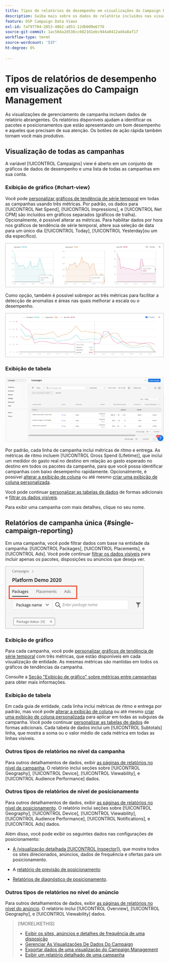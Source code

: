 ```yaml
---
title: Tipos de relatórios de desempenho em visualizações do Campaign Management
description: Saiba mais sobre os dados do relatório incluídos nas visualizações de gerenciamento de campanha.
feature: DSP Campaign Data Views
exl-id: 7af97704-2053-4862-a851-12db009e6776
source-git-commit: 1ac58da2d538cc682161ebc944a0412ad4a8af17
workflow-type: tm+mt
source-wordcount: '537'
ht-degree: 0%

---
```


# Tipos de relatórios de desempenho em visualizações do Campaign Management

As visualizações de gerenciamento de campanha incluem dados de relatório abrangentes. Os relatórios disponíveis ajudam a identificar os pacotes e posicionamentos que estão apresentando um bom desempenho e aqueles que precisam de sua atenção. Os botões de ação rápida também tornam você mais produtivo.

## Visualização de todas as campanhas

A variável [!UICONTROL Campaigns] view é aberto em um conjunto de gráficos de dados de desempenho e uma lista de todas as campanhas em sua conta.

### Exibição de gráfico {#chart-view}

Você pode [personalizar gráficos de tendência de série temporal](campaign-data-views-manage.md#data-visualizations-manage) em todas as campanhas usando três métricas. Por padrão, os dados para [!UICONTROL Net Spend], [!UICONTROL Impressions], e [!UICONTROL Net CPM] são incluídos em gráficos separados (gráficos de tralha). Opcionalmente, é possível alterar as métricas. Para habilitar dados por hora nos gráficos de tendência de série temporal, altere sua seleção de data para um único dia ([!UICONTROL Today], [!UICONTROL Yesterday]ou um dia específico).

![gráficos de tendência separados para três métricas](/help/dsp/assets/trend-chart-separate.png)

Como opção, também é possível sobrepor as três métricas para facilitar a detecção de anomalias e áreas nas quais melhorar a escala ou o desempenho.

![gráfico de tendências com sobreposição](/help/dsp/assets/trend-chart.png)

### Exibição de tabela

![Lista de campanhas](/help/dsp/assets/campaigns-list.png)

Por padrão, cada linha de campanha inclui métricas de ritmo e entrega. As métricas de ritmo incluem [!UICONTROL Gross Spend (Lifetime)], que inclui um medidor do gasto real no destino em relação ao gasto esperado no destino em todos os pacotes da campanha, para que você possa identificar campanhas com baixo desempenho rapidamente. Opcionalmente, é possível [alterar a exibição de coluna](campaign-data-views-manage.md#column-view-change) ou até mesmo [criar uma exibição de coluna personalizada](campaign-data-views-manage.md#column-view-create).

Você pode continuar [personalizar as tabelas de dados](campaign-data-views-manage.md#data-tables-manage) de formas adicionais e [filtrar os dados visíveis](campaign-data-views-manage.md#filter-data-tables).

<!--
An "Alerts" column indicates when a campaign (or any child entity under it) has an issue. Alert indicators include "Critical" (![Critical](/help/dsp/assets/indicator-critical.png "Critical")) and "Warning" (![Warning](/help/dsp/assets/indicator-warning.png "Warning")). See "[View Alerts and Notifications](campaign-alerts.md) for more information.
-->

Para exibir uma campanha com mais detalhes, clique no seu nome.

## Relatórios de campanha única {#single-campaign-reporting}

Em uma campanha, você pode filtrar dados com base na entidade da campanha: [!UICONTROL Packages], [!UICONTROL Placements], e [!UICONTROL Ads]. Você pode continuar [filtrar os dados visíveis](campaign-data-views-manage.md#filter-data-tables) para incluir apenas os pacotes, disposições ou anúncios que deseja ver.

![Guias de entidade de campanha](/help/dsp/assets/campaign-subtabs.png)

### Exibição de gráfico

Para cada campanha, você pode [personalizar gráficos de tendência de série temporal](campaign-data-views-manage.md#data-visualizations-manage) com três métricas, que estão disponíveis em cada visualização de entidade. As mesmas métricas são mantidas em todos os gráficos de tendências da campanha.

Consulte a [Seção &quot;Exibição de gráfico&quot; sobre métricas entre campanhas](#chart-view) para obter mais informações.

### Exibição de tabela

Em cada guia de entidade, cada linha inclui métricas de ritmo e entrega por padrão, mas você pode [alterar a exibição de coluna](campaign-data-views-manage.md#column-view-change) ou até mesmo [criar uma exibição de coluna personalizada](campaign-data-views-manage.md#column-view-create) para aplicar em todas as subguias da campanha. Você pode continuar [personalizar as tabelas de dados](campaign-data-views-manage.md#data-tables-manage) de formas adicionais. Cada tabela de dados inclui um [!UICONTROL Subtotals] linha, que mostra a soma ou o valor médio de cada métrica em todas as linhas visíveis.

<!--
An "Alerts" column indicates when a package, placement, or ad &mdash; or any child entity under a package or placement &mdash; has an issue. Alert indicators include "Critical" (![Critical](/help/dsp/assets/indicator-critical.png "Critical")) and "Warning" (![Warning](/help/dsp/assets/indicator-warning.png "Warning")). See "[View Alerts and Notifications](campaign-alerts.md) for more information.
-->

### Outros tipos de relatórios no nível da campanha

Para outros detalhamentos de dados, exibir [as páginas de relatórios no nível da campanha](/help/dsp/campaign-management/campaigns/campaign-view-report.md). O relatório inclui seções sobre [!UICONTROL Geography], [!UICONTROL Device], [!UICONTROL Viewability], e [!UICONTROL Audience Performance] dados.

### Outros tipos de relatórios de nível de posicionamento

Para outros detalhamentos de dados, exibir [as páginas de relatórios no nível de posicionamento](/help/dsp/campaign-management/placements/placement-view-report.md). O relatório inclui seções sobre [!UICONTROL Geography], [!UICONTROL Device], [!UICONTROL Viewability], [!UICONTROL Audience Performance], [!UICONTROL Notifications], e [!UICONTROL Ads] dados.

Além disso, você pode exibir os seguintes dados nas configurações de posicionamento:

* [A (visualização detalhada [!UICONTROL Inspector])](placement-details-view.md), que mostra todos os sites direcionados, anúncios, dados de frequência e ofertas para um posicionamento.

* A [relatório de previsão de posicionamento](/help/dsp/campaign-management/reports/placement-forecast.md)

* [Relatórios de diagnóstico de posicionamento](/help/dsp/campaign-management/reports/placement-diagnostics.md).


### Outros tipos de relatórios no nível do anúncio

Para outros detalhamentos de dados, exibir [as páginas de relatórios no nível do anúncio](/help/dsp/campaign-management/ads/ad-view-report.md). O relatório inclui [!UICONTROL Overview], [!UICONTROL Geography], e [!UICONTROL Viewability] dados.

>[!MORELIKETHIS]
>
>* [Exibir os sites, anúncios e detalhes de frequência de uma disposição](placement-details-view.md)
>* [Gerenciar As Visualizações De Dados Do Campaign](campaign-data-views-manage.md)
>* [Exportar dados de uma visualização do Campaign Management](campaign-export-data.md)
>* [Exibir um relatório detalhado de uma campanha](/help/dsp/campaign-management/campaigns/campaign-view-report.md)

